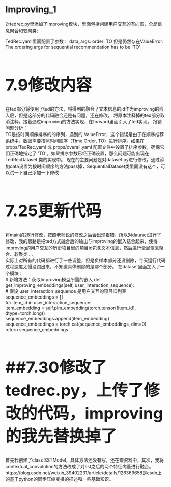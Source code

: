 # Improving_1
对tedrec.py里添加了Improving模块，里面包括创建用户交互的有向图，全局信息聚合和软聚类;

TedRec.yaml里面配置了参数：
data_args:
  order: TO
但是仍然存在ValueError: The ordering args for sequential recommendation has to be 'TO'

<h1 style="font-size:50px;">7.9修改内容</h1>
在ted部分将使用了ted的方法，将得到的融合了文本信息的id作为improving的嵌入层，但是这部分的代码融合还是有问题，还在修改，
将原本注释掉的ted部分取消注释，接着通过improving的方法实现，在forward里面引入了ted实现。
报错问题分析：<br>
TO是按时间顺序排序的的序列，遇到的 ValueError，这个错误是由于在顺序推荐系统中，数据需要按照时间顺序（Time Order, TO）进行排序。如果在 props/TedRec.yaml 或 props/overall.yaml 配置文件中设置了排序参数，确保它们正确地指定了 'TO'。如果排序参数已经正确设置，那么问题可能出现在 TedRecDataset 类的实现中。
现在的主要问题是对dataset.py进行修改，通过添加data设置为按时间顺序的方法pass掉，SequentialDataset类里面没有这个，可以试一下自己添加一下修改

<h1 style="font-size:50px;">7.25更新代码</h1>
将main的28行修改，按照老师说的修改之后会出现报错，所以对dataset进行了修改，我的思路是把ted方式融合后的输出与improving的嵌入结合起来，使得improving的用户交互的历史项目里的项目id包含文本信息，然后进行全局信息聚合、软聚类....<br>
实际上对所有的代码都进行了一些调整，但是负样本部分还没删除，今天运行代码过程速度太慢没跑出来，不知道具体删除的是哪个部分。
在dataset里面加入了一个模块：<br>
# 新增方法：获取Improving模型所需的嵌入
def get_improving_embeddings(self, user_interaction_sequence):<br>
    # 假设 user_interaction_sequence 是用户交互的项目ID列表<br>
    sequence_embeddings = []<br>
    for item_id in user_interaction_sequence:<br>
        item_embedding = self.plm_embedding(torch.tensor([item_id], dtype=torch.long))<br>
        sequence_embeddings.append(item_embedding)<br>
    sequence_embeddings = torch.cat(sequence_embeddings, dim=0)<br>
    return sequence_embeddings  <br>
<h1 style="font-size:50px;">##7.30修改了tedrec.py，上传了修改的代码，improving的我先替换掉了</h1>
    首先我创建了class SSTModel，具体方法还没有写，还在查资料中，其次，我将contextual_convolution的方法改成了对sst之后的两个特征向量进行融合。<br>
    https://blog.csdn.net/weixin_39402231/article/details/126369658是csdn上的基于python的同步压缩变换的描述和一些基础知识。
